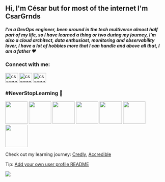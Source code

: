 <h2 align="left">Hi, I'm César but for most of the internet I'm CsarGrnds </h1>
<h5 align="left">I'm a DevOps engineer, been around in the tech multiverse almost half part of my life, so I have learned a thing or two during my journey, I'm also a cloud architect, data enthusiast, monitoring and observability lover, I have a lot of hobbies more that I can handle and above all that, I am a father ❤️</h3>

<h3 align="left">Connect with me:</h3>
<p align="left">
<a href="https://twitter.com/csargrnds" target="blank"><img align="center" src="https://raw.githubusercontent.com/rahuldkjain/github-profile-readme-generator/master/src/images/icons/Social/twitter.svg" alt="csargrnds" height="30" width="40" /></a>
<a href="https://linkedin.com/in/csargrnds" target="blank"><img align="center" src="https://raw.githubusercontent.com/rahuldkjain/github-profile-readme-generator/master/src/images/icons/Social/linked-in-alt.svg" alt="csargrnds" height="30" width="40" /></a>
<a href="https://www.youtube.com/c/csargrnds" target="blank"><img align="center" src="https://raw.githubusercontent.com/rahuldkjain/github-profile-readme-generator/master/src/images/icons/Social/youtube.svg" alt="csargrnds" height="30" width="40" /></a>
</p>

<h3 align="left">#NeverStopLearning 🌱</h3>

<p float="left">
  <img src="https://images.credly.com/size/680x680/images/b1617f28-f486-47be-adc2-c733a2b5c360/CertiProf-Badge-SPOPC.png" width="70" />
  <img src="https://nagsis.com/images/Scrum-Master-Professional-Certificate-SMPC_-2020.png" width="70" />
  <img src="https://nagsis.com/images/AWS-SolArchitect-Associate-2020.png" width="70" /> 
  <img src="https://images.credly.com/size/680x680/images/58f22878-bc35-4e44-9dcc-940215a9b131/WellArch-Proficient.png" width="70" /> 
  <img src="https://nagsis.com/images/Badges_v8-07_Practitioner.png" width="70" />
  <img src="https://nagsis.com/images/image.png" width="70" />
  <img src="https://images.credly.com/size/680x680/images/60cc2ff2-e79e-441b-9d9c-4d6fedf81193/Building_Cloud-Native_and_Multicloud_Apps.png" width="70" />
</p>

Check out my learning journey: [Credly](https://www.credly.com/users/csargrnds/badges), [Accredible](https://www.credential.net/profile/cesargranados39087/wallet)

Tip: [Add your own user profile README](https://docs.github.com/en/account-and-profile/setting-up-and-managing-your-github-profile/customizing-your-profile/managing-your-profile-readme)

<a href="https://github.com/CsarGrnds">
  <img align="center" src="https://github-readme-stats.anuraghazra1.vercel.app/api/top-langs/?username=CsarGrnds&layout=compact&theme=radical" />
</a>


